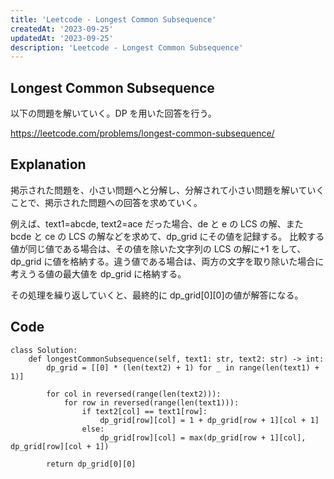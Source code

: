 ```yaml
---
title: 'Leetcode - Longest Common Subsequence'
createdAt: '2023-09-25'
updatedAt: '2023-09-25'
description: 'Leetcode - Longest Common Subsequence'
---
```


## Longest Common Subsequence

以下の問題を解いていく。DP を用いた回答を行う。

https://leetcode.com/problems/longest-common-subsequence/

## Explanation

掲示された問題を、小さい問題へと分解し、分解されて小さい問題を解いていくことで、掲示された問題への回答を求めていく。

例えば、text1=abcde, text2=ace だった場合、de と e の LCS の解、また bcde と ce の LCS の解などを求めて、dp_grid にその値を記録する。
比較する値が同じ値である場合は、その値を除いた文字列の LCS の解に+1 をして、dp_grid に値を格納する。違う値である場合は、両方の文字を取り除いた場合に考えうる値の最大値を dp_grid に格納する。

その処理を繰り返していくと、最終的に dp_grid[0][0]の値が解答になる。

## Code

```
class Solution:
    def longestCommonSubsequence(self, text1: str, text2: str) -> int:
        dp_grid = [[0] * (len(text2) + 1) for _ in range(len(text1) + 1)]

        for col in reversed(range(len(text2))):
            for row in reversed(range(len(text1))):
                if text2[col] == text1[row]:
                    dp_grid[row][col] = 1 + dp_grid[row + 1][col + 1]
                else:
                    dp_grid[row][col] = max(dp_grid[row + 1][col], dp_grid[row][col + 1])

        return dp_grid[0][0]
```
